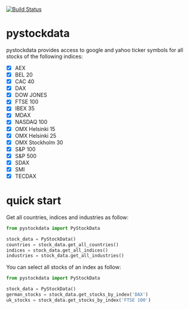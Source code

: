 [![Build Status](https://travis-ci.org/portfolioplus/pystockdata.svg?branch=master)](https://travis-ci.org/portfolioplus/pystockdata)
# pystockdata

pystockdata provides access to google and yahoo ticker symbols for all stocks of the following indices:
 -[x] AEX
- [x] BEL 20
- [x] CAC 40
- [x] DAX
- [x] DOW JONES
- [x] FTSE 100
- [x] IBEX 35
- [x] MDAX
- [x] NASDAQ 100
- [x] OMX Helsinki 15
- [x] OMX Helsinki 25
- [x] OMX Stockholm 30
- [x] S&P 100
- [x] S&P 500
- [x] SDAX
- [x] SMI
- [x] TECDAX

# quick start

Get all countries, indices and industries as follow:
```python
from pystockdata import PyStockData

stock_data = PyStockData()
countries = stock_data.get_all_countries()
indices = stock_data.get_all_indices()
industries = stock_data.get_all_industries()
```

You can select all stocks of an index as follow:
```python
from pystockdata import PyStockData

stock_data = PyStockData()
german_stocks = stock_data.get_stocks_by_index('DAX')
uk_stocks = stock_data.get_stocks_by_index('FTSE 100')

```